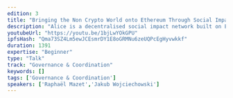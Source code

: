 ```yaml
---
edition: 3
title: "Bringing the Non Crypto World onto Ethereum Through Social Impact"
description: "Alice is a decentralised social impact network built on Ethereum. It incentivises social organisations to run their projects transparently, so that funders can identify and scale those that are truly effective. We will share our experience (and the challenges) of getting our first application – a hyper transparent donation platform aimed at a mass/non-crypto audience – into production. We’ll also present the work we’re doing with large financial institutions and charities, and the future of the Alice network."
youtubeUrl: "https://youtu.be/1bjLwYOkGPU"
ipfsHash: "Qma73SZ4Lm5ewJCEsmrDY1E8oGRMNu6zeUQPcEgHyvwkkf"
duration: 1391
expertise: "Beginner"
type: "Talk"
track: "Governance & Coordination"
keywords: []
tags: ['Governance & Coordination']
speakers: ['Raphaël Mazet','Jakub Wojciechowski']
---
```

